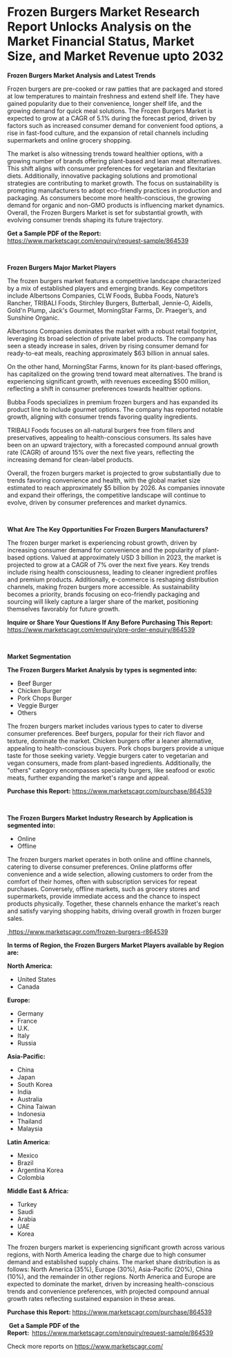 <p><h1>Frozen Burgers Market Research Report Unlocks Analysis on the Market Financial Status, Market Size, and Market Revenue upto 2032</h1></p><p><strong>Frozen Burgers Market Analysis and Latest Trends</strong></p>
<p><p>Frozen burgers are pre-cooked or raw patties that are packaged and stored at low temperatures to maintain freshness and extend shelf life. They have gained popularity due to their convenience, longer shelf life, and the growing demand for quick meal solutions. The Frozen Burgers Market is expected to grow at a CAGR of 5.1% during the forecast period, driven by factors such as increased consumer demand for convenient food options, a rise in fast-food culture, and the expansion of retail channels including supermarkets and online grocery shopping.</p><p>The market is also witnessing trends toward healthier options, with a growing number of brands offering plant-based and lean meat alternatives. This shift aligns with consumer preferences for vegetarian and flexitarian diets. Additionally, innovative packaging solutions and promotional strategies are contributing to market growth. The focus on sustainability is prompting manufacturers to adopt eco-friendly practices in production and packaging. As consumers become more health-conscious, the growing demand for organic and non-GMO products is influencing market dynamics. Overall, the Frozen Burgers Market is set for substantial growth, with evolving consumer trends shaping its future trajectory.</p></p>
<p><strong>Get a Sample PDF of the Report:&nbsp;</strong> <a href="https://www.marketscagr.com/enquiry/request-sample/864539?utm_campaign=2529&utm_medium=2&utm_source=Github&utm_content=ia&utm_term=05042025&utm_id=frozen-burgers">https://www.marketscagr.com/enquiry/request-sample/864539</a></p>
<p>&nbsp;</p>
<p><strong>Frozen Burgers Major Market Players</strong></p>
<p><p>The frozen burgers market features a competitive landscape characterized by a mix of established players and emerging brands. Key competitors include Albertsons Companies, CLW Foods, Bubba Foods, Nature’s Rancher, TRIBALI Foods, Stirchley Burgers, Butterball, Jennie-O, Aidells, Gold'n Plump, Jack's Gourmet, MorningStar Farms, Dr. Praeger’s, and Sunshine Organic.</p><p>Albertsons Companies dominates the market with a robust retail footprint, leveraging its broad selection of private label products. The company has seen a steady increase in sales, driven by rising consumer demand for ready-to-eat meals, reaching approximately $63 billion in annual sales.</p><p>On the other hand, MorningStar Farms, known for its plant-based offerings, has capitalized on the growing trend toward meat alternatives. The brand is experiencing significant growth, with revenues exceeding $500 million, reflecting a shift in consumer preferences towards healthier options.</p><p>Bubba Foods specializes in premium frozen burgers and has expanded its product line to include gourmet options. The company has reported notable growth, aligning with consumer trends favoring quality ingredients.</p><p>TRIBALI Foods focuses on all-natural burgers free from fillers and preservatives, appealing to health-conscious consumers. Its sales have been on an upward trajectory, with a forecasted compound annual growth rate (CAGR) of around 15% over the next five years, reflecting the increasing demand for clean-label products.</p><p>Overall, the frozen burgers market is projected to grow substantially due to trends favoring convenience and health, with the global market size estimated to reach approximately $5 billion by 2026. As companies innovate and expand their offerings, the competitive landscape will continue to evolve, driven by consumer preferences and market dynamics.</p></p>
<p>&nbsp;</p>
<p><strong>What Are The Key Opportunities For Frozen Burgers Manufacturers?</strong></p>
<p><p>The frozen burger market is experiencing robust growth, driven by increasing consumer demand for convenience and the popularity of plant-based options. Valued at approximately USD 3 billion in 2023, the market is projected to grow at a CAGR of 7% over the next five years. Key trends include rising health consciousness, leading to cleaner ingredient profiles and premium products. Additionally, e-commerce is reshaping distribution channels, making frozen burgers more accessible. As sustainability becomes a priority, brands focusing on eco-friendly packaging and sourcing will likely capture a larger share of the market, positioning themselves favorably for future growth.</p></p>
<p><strong>Inquire or Share Your Questions If Any Before Purchasing This Report:</strong> <a href="https://www.marketscagr.com/enquiry/pre-order-enquiry/864539?utm_campaign=2529&utm_medium=2&utm_source=Github&utm_content=ia&utm_term=05042025&utm_id=frozen-burgers">https://www.marketscagr.com/enquiry/pre-order-enquiry/864539</a></p>
<p>&nbsp;</p>
<p><strong>Market Segmentation</strong></p>
<p><strong>The Frozen Burgers Market Analysis by types is segmented into:</strong></p>
<p><ul><li>Beef Burger</li><li>Chicken Burger</li><li>Pork Chops Burger</li><li>Veggie Burger</li><li>Others</li></ul></p>
<p><p>The frozen burgers market includes various types to cater to diverse consumer preferences. Beef burgers, popular for their rich flavor and texture, dominate the market. Chicken burgers offer a leaner alternative, appealing to health-conscious buyers. Pork chops burgers provide a unique taste for those seeking variety. Veggie burgers cater to vegetarian and vegan consumers, made from plant-based ingredients. Additionally, the "others" category encompasses specialty burgers, like seafood or exotic meats, further expanding the market's range and appeal.</p></p>
<p><strong>Purchase this Report:&nbsp;</strong><a href="https://www.marketscagr.com/purchase/864539?utm_campaign=2529&utm_medium=2&utm_source=Github&utm_content=ia&utm_term=05042025&utm_id=frozen-burgers">https://www.marketscagr.com/purchase/864539</a></p>
<p>&nbsp;</p>
<p><strong>The Frozen Burgers Market Industry Research by Application is segmented into:</strong></p>
<p><ul><li>Online</li><li>Offline</li></ul></p>
<p><p>The frozen burgers market operates in both online and offline channels, catering to diverse consumer preferences. Online platforms offer convenience and a wide selection, allowing customers to order from the comfort of their homes, often with subscription services for repeat purchases. Conversely, offline markets, such as grocery stores and supermarkets, provide immediate access and the chance to inspect products physically. Together, these channels enhance the market's reach and satisfy varying shopping habits, driving overall growth in frozen burger sales.</p></p>
<p><a href="https://www.marketscagr.com/frozen-burgers-r864539?utm_campaign=2529&utm_medium=2&utm_source=Github&utm_content=ia&utm_term=05042025&utm_id=frozen-burgers">&nbsp;https://www.marketscagr.com/frozen-burgers-r864539</a></p>
<p><strong>In terms of Region, the Frozen Burgers Market Players available by Region are:</strong></p>
<p>
    <p> <strong> North America: </strong>
        <ul>
            <li>United States</li>
            <li>Canada</li>
        </ul>
        </p> 
    <p> <strong> Europe: </strong>
        <ul>
            <li>Germany</li>
            <li>France</li>
            <li>U.K.</li>
            <li>Italy</li>
            <li>Russia</li>
        </ul>
        </p> 
    <p> <strong> Asia-Pacific: </strong>
        <ul>
            <li>China</li>
            <li>Japan</li>
            <li>South Korea</li>
            <li>India</li>
            <li>Australia</li>
            <li>China Taiwan</li>
            <li>Indonesia</li>
            <li>Thailand</li>
            <li>Malaysia</li>
        </ul>
        </p> 
    <p> <strong> Latin America: </strong>
        <ul>
            <li>Mexico</li>
            <li>Brazil</li>
            <li>Argentina Korea</li>
            <li>Colombia</li>
        </ul>
        </p> 
    <p> <strong> Middle East & Africa: </strong>
        <ul>
            <li>Turkey</li>
            <li>Saudi</li>
            <li>Arabia</li>
            <li>UAE</li>
            <li>Korea</li>
        </ul>
    </p>
    </p>
<p><p>The frozen burgers market is experiencing significant growth across various regions, with North America leading the charge due to high consumer demand and established supply chains. The market share distribution is as follows: North America (35%), Europe (30%), Asia-Pacific (20%), China (10%), and the remainder in other regions. North America and Europe are expected to dominate the market, driven by increasing health-conscious trends and convenience preferences, with projected compound annual growth rates reflecting sustained expansion in these areas.</p></p>
<p><strong>Purchase this Report: </strong><a href="https://www.marketscagr.com/purchase/864539?utm_campaign=2529&utm_medium=2&utm_source=Github&utm_content=ia&utm_term=05042025&utm_id=frozen-burgers">https://www.marketscagr.com/purchase/864539</a></p>
<p>&nbsp;<strong>Get a Sample PDF of the Report:&nbsp;&nbsp;</strong><a href="https://www.marketscagr.com/enquiry/request-sample/864539?utm_campaign=2529&utm_medium=2&utm_source=Github&utm_content=ia&utm_term=05042025&utm_id=frozen-burgers">https://www.marketscagr.com/enquiry/request-sample/864539</a></p>
<p><strong></strong></p>
<p>Check more reports on <a href="https://www.marketscagr.com/?utm_campaign=2529&utm_medium=2&utm_source=Github&utm_content=ia&utm_term=05042025&utm_id=frozen-burgers">https://www.marketscagr.com/</a></p>